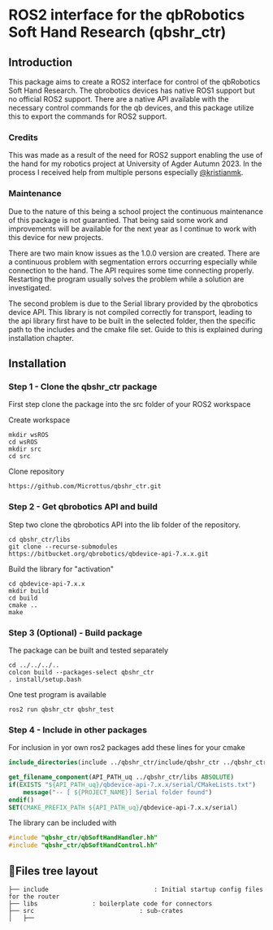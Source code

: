 # ROS2 interface for the qbRobotics Soft Hand Research (qbshr_ctr)

## Introduction

This package aims to create a ROS2 interface for control of the qbRobotics Soft Hand Research.
The qbrobotics devices has native ROS1 support but no official ROS2 support.
There are a native API available with the necessary control commands for the qb devices,
and this package utilize this to export the commands for ROS2 support.

### Credits

This was made as a result of the need for ROS2 support enabling the use of the hand
for my robotics project at University of Agder Autumn 2023. In the process I 
received help from multiple persons especially [@kristianmk](https://github.com/kristianmk).

### Maintenance

Due to the nature of this being a school project the continuous maintenance of this
package is not guarantied. That being said some work and improvements will be available
for the next year as I continue to work with this device for new projects. 

There are two main know issues as the 1.0.0 version are created. There are a continuous
problem with segmentation errors occurring especially while connection to the hand.
The API requires some time connecting properly. Restarting the program usually solves
the problem while a solution are investigated. 

The second problem is due to the Serial library provided by the qbrobotics device API.
This library is not compiled correctly for transport, leading to the api library first 
have to be built in the selected folder, then the specific path to the includes and 
the cmake file set. Guide to this is explained during installation chapter.

## Installation

### Step 1 - Clone the qbshr_ctr package 

First step clone the package into the src folder of your ROS2 workspace

Create workspace
```
mkdir wsROS
cd wsROS
mkdir src
cd src
```

Clone repository
```
https://github.com/Microttus/qbshr_ctr.git
```

### Step 2 - Get qbrobotics API and build

Step two clone the qbrobotics API into the lib folder of the repository.

```
cd qbshr_ctr/libs
git clone --recurse-submodules https://bitbucket.org/qbrobotics/qbdevice-api-7.x.x.git
```

Build the library for "activation"

```
cd qbdevice-api-7.x.x
mkdir build
cd build
cmake ..
make
```

### Step 3 (Optional) - Build package

The package can be built and tested separately

```
cd ../../../..
colcon build --packages-select qbshr_ctr
. install/setup.bash
```

One test program is available

```
ros2 run qbshr_ctr qbshr_test
```

### Step 4 - Include in other packages

For inclusion in yor own ros2 packages add these lines for your cmake

```cmake
include_directories(include ../qbshr_ctr/include/qbshr_ctr ../qbshr_ctr/libs/qbdevice-api-7.x.x/serial/include ../qbshr_ctr/libs/qbdevice-api-7.x.x/qbrobotics-driver/libs/research/include)

get_filename_component(API_PATH_uq ../qbshr_ctr/libs ABSOLUTE)
if(EXISTS "${API_PATH_uq}/qbdevice-api-7.x.x/serial/CMakeLists.txt")
    message("-- [ ${PROJECT_NAME}] Serial folder found")
endif()
SET(CMAKE_PREFIX_PATH ${API_PATH_uq}/qbdevice-api-7.x.x/serial)
```

The library can be included with

```c++
#include "qbshr_ctr/qbSoftHandHandler.hh"
#include "qbshr_ctr/qbSoftHandControl.hh"
```

## 🌳Files tree layout

```text
├── include                             : Initial startup config files for the router
├── libs               : boilerplate code for connectors
├── src                             : sub-crates
│   ├──  
```


